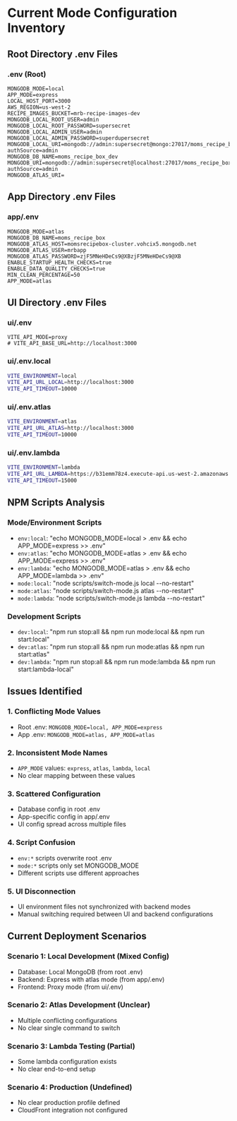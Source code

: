 # Current Mode Configuration Inventory

## Root Directory .env Files

### .env (Root)
```properties
MONGODB_MODE=local
APP_MODE=express
LOCAL_HOST_PORT=3000
AWS_REGION=us-west-2
RECIPE_IMAGES_BUCKET=mrb-recipe-images-dev
MONGODB_LOCAL_ROOT_USER=admin
MONGODB_LOCAL_ROOT_PASSWORD=supersecret
MONGODB_LOCAL_ADMIN_USER=admin
MONGODB_LOCAL_ADMIN_PASSWORD=superdupersecret
MONGODB_LOCAL_URI=mongodb://admin:supersecret@mongo:27017/moms_recipe_box_dev?authSource=admin
MONGODB_DB_NAME=moms_recipe_box_dev 
MONGODB_URI=mongodb://admin:supersecret@localhost:27017/moms_recipe_box_dev?authSource=admin
MONGODB_ATLAS_URI=
```

## App Directory .env Files

### app/.env
```properties
MONGODB_MODE=atlas
MONGODB_DB_NAME=moms_recipe_box
MONGODB_ATLAS_HOST=momsrecipebox-cluster.vohcix5.mongodb.net
MONGODB_ATLAS_USER=mrbapp
MONGODB_ATLAS_PASSWORD=zjF5MNeHDeCs9@XBzjF5MNeHDeCs9@XB
ENABLE_STARTUP_HEALTH_CHECKS=true
ENABLE_DATA_QUALITY_CHECKS=true
MIN_CLEAN_PERCENTAGE=50
APP_MODE=atlas
```

## UI Directory .env Files

### ui/.env
```properties
VITE_API_MODE=proxy
# VITE_API_BASE_URL=http://localhost:3000
```

### ui/.env.local
```bash
VITE_ENVIRONMENT=local
VITE_API_URL_LOCAL=http://localhost:3000
VITE_API_TIMEOUT=10000
```

### ui/.env.atlas
```bash
VITE_ENVIRONMENT=atlas
VITE_API_URL_ATLAS=http://localhost:3000
VITE_API_TIMEOUT=10000
```

### ui/.env.lambda
```bash
VITE_ENVIRONMENT=lambda  
VITE_API_URL_LAMBDA=https://b31emm78z4.execute-api.us-west-2.amazonaws.com/dev
VITE_API_TIMEOUT=15000
```

## NPM Scripts Analysis

### Mode/Environment Scripts
- `env:local`: "echo MONGODB_MODE=local > .env && echo APP_MODE=express >> .env"
- `env:atlas`: "echo MONGODB_MODE=atlas > .env && echo APP_MODE=express >> .env"
- `env:lambda`: "echo MONGODB_MODE=atlas > .env && echo APP_MODE=lambda >> .env"
- `mode:local`: "node scripts/switch-mode.js local --no-restart"
- `mode:atlas`: "node scripts/switch-mode.js atlas --no-restart"
- `mode:lambda`: "node scripts/switch-mode.js lambda --no-restart"

### Development Scripts
- `dev:local`: "npm run stop:all && npm run mode:local && npm run start:local"
- `dev:atlas`: "npm run stop:all && npm run mode:atlas && npm run start:atlas"
- `dev:lambda`: "npm run stop:all && npm run mode:lambda && npm run start:lambda-local"

## Issues Identified

### 1. Conflicting Mode Values
- Root .env: `MONGODB_MODE=local, APP_MODE=express`
- App .env: `MONGODB_MODE=atlas, APP_MODE=atlas`

### 2. Inconsistent Mode Names
- `APP_MODE` values: `express`, `atlas`, `lambda`, `local`
- No clear mapping between these values

### 3. Scattered Configuration
- Database config in root .env
- App-specific config in app/.env
- UI config spread across multiple files

### 4. Script Confusion
- `env:*` scripts overwrite root .env
- `mode:*` scripts only set MONGODB_MODE
- Different scripts use different approaches

### 5. UI Disconnection
- UI environment files not synchronized with backend modes
- Manual switching required between UI and backend configurations

## Current Deployment Scenarios

### Scenario 1: Local Development (Mixed Config)
- Database: Local MongoDB (from root .env)
- Backend: Express with atlas mode (from app/.env)
- Frontend: Proxy mode (from ui/.env)

### Scenario 2: Atlas Development (Unclear)
- Multiple conflicting configurations
- No clear single command to switch

### Scenario 3: Lambda Testing (Partial)
- Some lambda configuration exists
- No clear end-to-end setup

### Scenario 4: Production (Undefined)
- No clear production profile defined
- CloudFront integration not configured